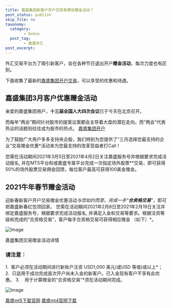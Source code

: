 ```yaml
---
title: 嘉盛集团新客户开户交易有哪些赠金活动？
post_status: publish
skip_file: no
taxonomy:
  category:
        - bonus
  post_tag:
        - 嘉盛外汇
post_excerpt: 
---
```

外汇交易平台为了吸引新客户，会在各种节日退出开户**赠金活动**，每次力度也有区别。

下面收集了最新的[嘉盛集团开户交易](https://we.laowei8.com/go/forexcomchina)，可以享受的优惠和待遇。



## 嘉盛集团3月客户优惠赠金活动

亲爱的嘉盛集团用户，**十三届全国人大四次会议**已于今天在北京召开。

而每年“两会”期间针对股市的提案议案都会主导着大盘的潜在走向，而“两会”代表热议的话题则往往成为股市的热点。 [嘉盛集团开户](https://we.laowei8.com/go/forexcomchina)

为了鼓励广大用户多多支持央企股，我们特别为您提供了“三月选择您最支持的企业”交易赠金优惠*活动来为您最支持的改革受益者打Call！

您需在活动期间2021年3月5日至2021年4月2日关注嘉盛服务号并根据要求完成活动报名, 并在MT5平台和或嘉盛专属平台完成一次指定场外股票**交易，即可获得50%的场外股票交易佣金回馈，每位客户最高可获得100美金赠金。

## 2021牛年春节赠金活动

迎新春新客户开户交易赠金优惠活动*与您如约而至。完成一手“**合资格交易**”*，即可把嘉盛新春红包领回家。 您需在活动期间2021年2月8日至2021年2月19日关注并绑定嘉盛服务号，根据要求完成活动报名, 并满足入金和交易等要求。根据注资等级和完成的“合资格交易”，客户每手合资格交易可获得相应赠金 （如下）*。

![Image](https://cdn.fendou.la/tuoss/gain-bonus.png)

嘉盛集团交易赠金活动详情

### **请注意：**

1.  客户必须在活动期间进行新账户注资 USD1,000 美元(或USD 等值)或以上*； 2.  只适用于成功完成首次开户尚未入金的新客户。已入金现有客户不享有此优惠。 3.    用于计算赠金的“合资格交易”*须在活动期间完成。

![Image](https://cdn.fendou.la/tuoss/openAccount.jpg)

[嘉盛mt5下载官网](http://www.ssgg.net/forex-mt5-download.html) [嘉盛mt4官网下载](http://www.ssgg.net/forex-mt4-download.html)